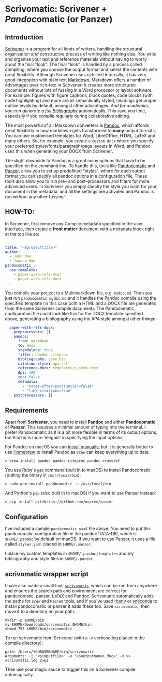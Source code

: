 # Scrivomatic: Scrivener + *Pandoc*omatic (or Panzer) #

## Introduction ##

[Scrivener](http://literatureandlatte.com) is a program for all kinds of writers, handling the structural organisation *and* constructive process of writing like nothing else. You write and organise your text and reference materials without having to worry about the final "look". The final "look" is handled by a process called compiling, where you choose the output format and select the contents with great flexibility. Although Scrivener uses rich-text internally, it has very good integration with plain text [Markdown](https://en.wikipedia.org/wiki/Markdown). Markdown offers a number of advantages over rich-text in Scrivener: it creates more structured documents without lots of fussing in a Word processor or layout software. For example: figures with figure captions, block quotes, code blocks (with code highlighting) and more are all semantically styled, headings get proper outline levels by default, amongst other advantages. *And for academics, you can generate a full [Bibliography](http://pandoc.org/MANUAL.html#citations)* automatically. This save you time, especially if you compile regularly during collaborative editing.

The most powerful of all Markdown converters is [Pandoc](http://pandoc.org/index.html), which affords great flexibility in how markdown gets transformed to **many** output formats. You can use customised templates for Word, LibreOffice, HTML, LaTeX and many others. So, for example, you create a `custom.docx` where you specify your preferred styles/fonts/paragraph/page layouts in Word, and Pandoc uses this when generating your DOCX from Scrivener.  

The slight downside to Pandoc is a great many options that have to be specified on the command line. To handle this, tools like [Pandocomatic](https://heerdebeer.org/Software/markdown/pandocomatic/) and [Panzer](https://github.com/msprev/panzer), allow you to set up predefined "styles", where for each output format you can specify all pandoc options in a configuration file. These tools also allow you to run pre– and post–processors and filters for more advanced users. In Scrivener you simply specify the style you want for your document in the metadata, and all the settings are activated and Pandoc is run without any other fussing!  

## HOW-TO: ##

In Scrivener, first remove any Compile metadata specified in the user interface, then create a **front matter** document with a metadata block right at the top like so:

```yaml
---
title: "<$projecttitle>"
author:
  - John Doe
  - Joanna Doe
pandocomatic_:
  use-template:
    - paper-with-refs-html
    - paper-with-refs-docx
---

```

You compile your project to a Multimarkdown file, e.g. `mydoc.md`. Then you just run `pandocomatic mydoc.md` and it handles the Pandoc compile using the specified template (in this case both a HTML and a DOCX file are generated from the same Scrivener compile document). The Pandocomatic configuration file could look like this for the DOCX template specified above, generating a bibliography using the APA style amongst other things:

```yaml
  paper-with-refs-docx:
    preprocessors: []
    pandoc:
      from: markdown
      to: docx
      standalone: true
      filter: pandoc-citeproc
      bibliography: core.bib
      citation-style: apa.csl
      reference-docx: templates/custom.docx
      dpi: 300
      toc: false
      metadata: 
        - "notes-after-punctuation=false"  
        - "link-citations=true"
    postprocessors: []
```

## Requirements ##
Apart from **Scrivener**, you need to install **Pandoc** and either **Pandocomatic** or **Panzer**. This requires a minimal amount of typing into the terminal. I prefer Pandocomatic as it is a bit more flexible in terms of its output options, but Panzer is more 'elegant' in specifying the input options.   

For Pandoc on macOS you can [install manually](http://pandoc.org/installing.html), but it is generally better to use [Homebrew](https://brew.sh/) to install Pandoc as `brew` can keep everything up to date:

```shell
> brew install pandoc pandoc-citeproc pandoc-crossref
```

You use Ruby's `gem` command (built in to macOS) to install Pandocomatic (putting the binary in `/usr/local/bin`):

```shell
> sudo gem install pandocomatic -u /usr/local/bin
```

And Python's `pip` (also built in to macOS) if you want to use Panzer instead:

```shell
> pip install git+https://github.com/msprev/panzer
```

## Configuration ##
I've included a sample `pandocomatic.yaml` file above. You need to put this pandocomatic configuration file in the pandoc DATA-DIR, which is `$HOME/.pandoc` by default on macOS. If you want to use Panzer, it uses a file called `styles.yaml` placed in `$HOME/.panzer`.  

I place my custom templates in `$HOME/.pandoc/templates` and my bibliography and style files in `$HOME/.pandoc`

## scrivomatic wrapper script ##
I have also made a small tool, [`scrivomatic`](https://github.com/iandol/scrivomatic/raw/master/scrivomatic), which can be run from anywhere and ensures the search path and environment are correct for pandocomatic, panzer, LaTeX and Pandoc. Scrivomatic automatically adds the paths for `brew` and `MacTeX` tools, and if you've used [rbenv](https://github.com/rbenv/rbenv) or [anaconda](https://www.continuum.io/anaconda-overview) to install pandocomatic or panzer it adds these too. Save `scrivomatic`, then move it to a directory on your path. 

```shell
mkdir -p $HOME/bin
mv $HOME/Downloads/scrivomatic $HOME/bin
chmod 755 $HOME/bin/scrivomatic
```

To run scrivomatic from Scrivener (with a `-v` verbose log placed in the compile directory):

```
path: /Users/YOURUSERNAME/bin/scrivomatic
Arguments: -i "<$inputfile>" -o "<$outputname>.docx" -v >> scrivomatic.log 2>&1 
```

Then use your magic sauce to trigger this on a Scrivener compile automagically.  

